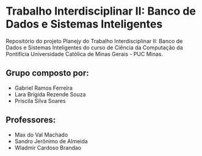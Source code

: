 # Trabalho Interdisciplinar II: Banco de Dados e Sistemas Inteligentes

Repositório do projeto Planejy do Trabalho Interdisciplinar II: Banco de Dados e Sistemas Inteligentes do curso de Ciência da Computação da Pontifícia Universidade Católica de Minas Gerais - PUC Minas.

## Grupo composto por:
- Gabriel Ramos Ferreira
- Lara Brígida Rezende Souza
- Priscila Silva Soares

## Professores:
- Max do Val Machado
- Sandro Jerônimo de Almeida
- Wladmir Cardoso Brandao
